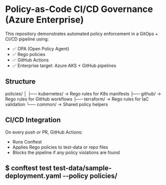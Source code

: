 # Policy-as-Code CI/CD Governance (Azure Enterprise)

This repository demonstrates automated policy enforcement in a GitOps + CI/CD pipeline using:

- ✅ OPA (Open Policy Agent)
- ✅ Rego policies
- ✅ GitHub Actions
- ✅ Enterprise target: Azure AKS + GitHub pipelines

## Structure
policies/
│
├── kubernetes/ → Rego rules for K8s manifests
├── github/ → Rego rules for GitHub workflows
├── terraform/ → Rego rules for IaC validation
└── common/ → Shared policy helpers


## CI/CD Integration

On every push or PR, GitHub Actions:
- Runs Conftest
- Applies Rego policies to test-data or repo files
- Blocks the pipeline if any policy violations are found

## $ conftest test test-data/sample-deployment.yaml --policy policies/
